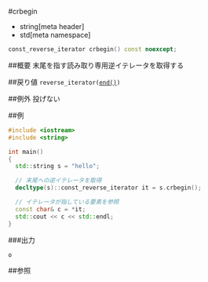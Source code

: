 #crbegin
* string[meta header]
* std[meta namespace]

```cpp
const_reverse_iterator crbegin() const noexcept;
```

##概要
末尾を指す読み取り専用逆イテレータを取得する


##戻り値
`reverse_iterator(`[`end()`](./end.md)`)`


##例外
投げない


##例
```cpp
#include <iostream>
#include <string>

int main()
{
  std::string s = "hello";

  // 末尾への逆イテレータを取得
  decltype(s)::const_reverse_iterator it = s.crbegin();

  // イテレータが指している要素を参照
  const char& c = *it;
  std::cout << c << std::endl;
}
```

###出力
```
o
```

##参照
